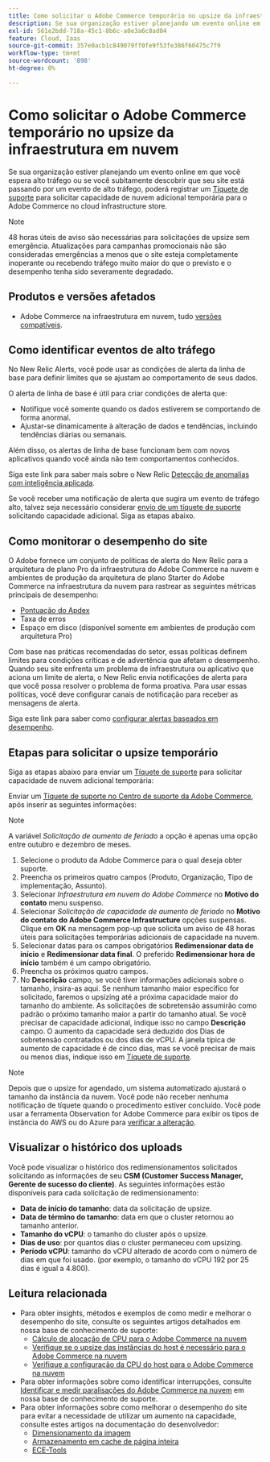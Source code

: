 ```yaml
---
title: Como solicitar o Adobe Commerce temporário no upsize da infraestrutura em nuvem
description: Se sua organização estiver planejando um evento online em que você espera alto tráfego ou se você subitamente descobrir que seu site está passando por um evento de alto tráfego, poderá registrar um [Tíquete de suporte](/help/help-center-guide/help-center/magento-help-center-user-guide.md#submit-ticket) para solicitar capacidade de nuvem adicional temporária para seu Adobe Commerce na loja de infraestrutura em nuvem.
exl-id: 561e2bdd-718a-45c1-8b6c-a0e3a6c8ad04
feature: Cloud, Iaas
source-git-commit: 357e0acb1c849079ff0fe9f53fe386f60475c7f9
workflow-type: tm+mt
source-wordcount: '898'
ht-degree: 0%

---
```


# Como solicitar o Adobe Commerce temporário no upsize da infraestrutura em nuvem

Se sua organização estiver planejando um evento online em que você espera alto tráfego ou se você subitamente descobrir que seu site está passando por um evento de alto tráfego, poderá registrar um [Tíquete de suporte](/help/help-center-guide/help-center/magento-help-center-user-guide.md#submit-ticket) para solicitar capacidade de nuvem adicional temporária para o Adobe Commerce no cloud infrastructure store.

>[!NOTE]
>
>48 horas úteis de aviso são necessárias para solicitações de upsize sem emergência. Atualizações para campanhas promocionais não são consideradas emergências a menos que o site esteja completamente inoperante ou recebendo tráfego muito maior do que o previsto e o desempenho tenha sido severamente degradado.

## Produtos e versões afetados

* Adobe Commerce na infraestrutura em nuvem, tudo [versões compatíveis](https://www.adobe.com/content/dam/cc/en/legal/terms/enterprise/pdfs/Adobe-Commerce-Software-Lifecycle-Policy.pdf).

## Como identificar eventos de alto tráfego

No New Relic Alerts, você pode usar as condições de alerta da linha de base para definir limites que se ajustam ao comportamento de seus dados.

O alerta de linha de base é útil para criar condições de alerta que:

* Notifique você somente quando os dados estiverem se comportando de forma anormal.
* Ajustar-se dinamicamente à alteração de dados e tendências, incluindo tendências diárias ou semanais.

Além disso, os alertas de linha de base funcionam bem com novos aplicativos quando você ainda não tem comportamentos conhecidos.

Siga este link para saber mais sobre o New Relic [Detecção de anomalias com inteligência aplicada](https://docs.newrelic.com/docs/alerts-applied-intelligence/applied-intelligence/anomaly-detection/anomaly-detection-applied-intelligence/).

Se você receber uma notificação de alerta que sugira um evento de tráfego alto, talvez seja necessário considerar [envio de um tíquete de suporte](/docs/commerce-knowledge-base/kb/help-center-guide/magento-help-center-user-guide.html?lang=en#submit-ticket) solicitando capacidade adicional. Siga as etapas abaixo.

## Como monitorar o desempenho do site

O Adobe fornece um conjunto de políticas de alerta do New Relic para a arquitetura de plano Pro da infraestrutura do Adobe Commerce na nuvem e ambientes de produção da arquitetura de plano Starter do Adobe Commerce na infraestrutura da nuvem para rastrear as seguintes métricas principais de desempenho:

* [Pontuação do Apdex](https://docs.newrelic.com/docs/apm/new-relic-apm/apdex/apdex-measure-user-satisfaction)
* Taxa de erros
* Espaço em disco (disponível somente em ambientes de produção com arquitetura Pro)

Com base nas práticas recomendadas do setor, essas políticas definem limites para condições críticas e de advertência que afetam o desempenho. Quando seu site enfrenta um problema de infraestrutura ou aplicativo que aciona um limite de alerta, o New Relic envia notificações de alerta para que você possa resolver o problema de forma proativa. Para usar essas políticas, você deve configurar canais de notificação para receber as mensagens de alerta.

Siga este link para saber como [configurar alertas baseados em desempenho](/docs/commerce-cloud-service/user-guide/monitor/new-relic.html#monitor-performance-with-managed-alerts).

## Etapas para solicitar o upsize temporário

Siga as etapas abaixo para enviar um [Tíquete de suporte](/docs/commerce-knowledge-base/kb/help-center-guide/magento-help-center-user-guide.html?lang=en#submit-ticket) para solicitar capacidade de nuvem adicional temporária:

Enviar um [Tíquete de suporte no Centro de suporte da Adobe Commerce](/help/help-center-guide/help-center/magento-help-center-user-guide.md#submit-ticket), após inserir as seguintes informações:

>[!NOTE]
>
>A variável *Solicitação de aumento de feriado* a opção é apenas uma opção entre outubro e dezembro de meses.

1. Selecione o produto da Adobe Commerce para o qual deseja obter suporte.
1. Preencha os primeiros quatro campos (Produto, Organização, Tipo de implementação, Assunto).
1. Selecionar *Infraestrutura em nuvem do Adobe Commerce* no **Motivo do contato** menu suspenso.
1. Selecionar *Solicitação de capacidade de aumento de feriado* no **Motivo do contato do Adobe Commerce Infrastructure** opções suspensas. Clique em **OK** na mensagem pop-up que solicita um aviso de 48 horas úteis para solicitações temporárias adicionais de capacidade na nuvem.
1. Selecionar datas para os campos obrigatórios **Redimensionar data de início** e **Redimensionar data final**. O preferido **Redimensionar hora de início** também é um campo obrigatório.
1. Preencha os próximos quatro campos.
1. No **Descrição** campo, se você tiver informações adicionais sobre o tamanho, insira-as aqui. Se nenhum tamanho maior específico for solicitado, faremos o upsizing até a próxima capacidade maior do tamanho do ambiente. As solicitações de sobretensão assumirão como padrão o próximo tamanho maior a partir do tamanho atual. Se você precisar de capacidade adicional, indique isso no campo **Descrição** campo. O aumento da capacidade será deduzido dos Dias de sobretensão contratados ou dos dias de vCPU. A janela típica de aumento de capacidade é de cinco dias, mas se você precisar de mais ou menos dias, indique isso em [Tíquete de suporte](/help/help-center-guide/help-center/magento-help-center-user-guide.md#submit-ticket).

>[!NOTE]
>
>Depois que o upsize for agendado, um sistema automatizado ajustará o tamanho da instância da nuvem. Você pode não receber nenhuma notificação de tíquete quando o procedimento estiver concluído. Você pode usar a ferramenta Observation for Adobe Commerce para exibir os tipos de instância do AWS ou do Azure para [verificar a alteração](/help/how-to/general/check-vcpu-using-observation-for-adobe-commerce.md).

## Visualizar o histórico dos uploads

Você pode visualizar o histórico dos redimensionamentos solicitados solicitando as informações de seu **CSM (Customer Success Manager, Gerente de sucesso do cliente)**.
As seguintes informações estão disponíveis para cada solicitação de redimensionamento:

* **Data de início do tamanho**: data da solicitação de upsize.
* **Data de término do tamanho**: data em que o cluster retornou ao tamanho anterior.
* **Tamanho do vCPU**: o tamanho do cluster após o upsize.
* **Dias de uso**: por quantos dias o cluster permaneceu com upsizing.
* **Período vCPU**: tamanho do vCPU alterado de acordo com o número de dias em que foi usado. (por exemplo, o tamanho do vCPU 192 por 25 dias é igual a 4.800).


## Leitura relacionada

* Para obter insights, métodos e exemplos de como medir e melhorar o desempenho do site, consulte os seguintes artigos detalhados em nossa base de conhecimento de suporte:
   * [Cálculo de alocação de CPU para o Adobe Commerce na nuvem](/docs/commerce-knowledge-base/kb/how-to/magento-commerce-cloud-cpu-allocation-calculation.html)
   * [Verifique se o upsize das instâncias do host é necessário para o Adobe Commerce na nuvem](/docs/commerce-knowledge-base/kb/how-to/magento-commerce-cloud-check-if-upsize-for-hosts-instances-is-needed.html)
   * [Verifique a configuração da CPU do host para o Adobe Commerce na nuvem](/docs/commerce-knowledge-base/kb/how-to/magento-commerce-cloud-check-hosts-cpu-configuration.html)
* Para obter informações sobre como identificar interrupções, consulte [Identificar e medir paralisações do Adobe Commerce na nuvem](/docs/commerce-knowledge-base/kb/how-to/how-to-identify-outages.html) em nossa base de conhecimento de suporte.
* Para obter informações sobre como melhorar o desempenho do site para evitar a necessidade de utilizar um aumento na capacidade, consulte estes artigos na documentação do desenvolvedor:
   * [Dimensionamento da imagem](/docs/commerce-admin/catalog/products/digital-assets/product-image-config.html#product-image-resizing)
   * [Armazenamento em cache de página inteira](/docs/commerce-admin/systems/tools/cache-management.html#full-page-caching)
   * [ECE-Tools](/docs/commerce-cloud-service/user-guide/dev-tools/ece-tools/package-overview.html)
